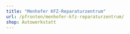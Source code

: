 ```yaml
---
title: "Menhofer KFZ-Reparaturzentrum"
url: /pfronten/menhofer-kfz-reparaturzentrum/
shop: Autowerkstatt
---
```

